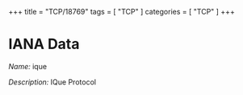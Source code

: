 +++
title = "TCP/18769"
tags = [ "TCP" ]
categories = [ "TCP" ]
+++

# IANA Data

_Name:_ ique

_Description:_ IQue Protocol

